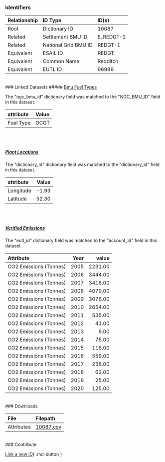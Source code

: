 ### Identifiers

| Relationship   | ID Type              | ID(s)     |
|:---------------|:---------------------|:----------|
| Root           | Dictionary ID        | 10087     |
| Related        | Settlement BMU ID    | E_REDGT-1 |
| Related        | National Grid BMU ID | REDGT-1   |
| Equivalent     | ESAIL ID             | REDGT     |
| Equivalent     | Common Name          | Redditch  |
| Equivalent     | EUTL ID              | 96989     |

<br>
### Linked Datasets
##### <a href="https://osuked.github.io/Power-Station-Dictionary/datasets/bmu-fuel-types">Bmu Fuel Types</a>



The "ngc_bmu_id" dictionary field was matched to the "NGC_BMU_ID" field in this dataset.

| attribute   | Value   |
|:------------|:--------|
| Fuel Type   | OCGT    |

<br><br>
##### <a href="https://osuked.github.io/Power-Station-Dictionary/datasets/plant-locations">Plant Locations</a>



The "dictionary_id" dictionary field was matched to the "dictionary_id" field in this dataset.

| attribute   |   Value |
|:------------|--------:|
| Longitude   |   -1.93 |
| Latitude    |   52.30 |

<br><br>
##### <a href="https://osuked.github.io/Power-Station-Dictionary/datasets/verified-emissions">Verified Emissions</a>



The "eutl_id" dictionary field was matched to the "account_id" field in this dataset.

| Attribute              |   Year |   value |
|:-----------------------|-------:|--------:|
| CO2 Emissions (Tonnes) |   2005 | 2231.00 |
| CO2 Emissions (Tonnes) |   2006 | 3444.00 |
| CO2 Emissions (Tonnes) |   2007 | 3416.00 |
| CO2 Emissions (Tonnes) |   2008 | 4079.00 |
| CO2 Emissions (Tonnes) |   2009 | 3076.00 |
| CO2 Emissions (Tonnes) |   2010 | 2654.00 |
| CO2 Emissions (Tonnes) |   2011 |  535.00 |
| CO2 Emissions (Tonnes) |   2012 |   41.00 |
| CO2 Emissions (Tonnes) |   2013 |    9.00 |
| CO2 Emissions (Tonnes) |   2014 |   75.00 |
| CO2 Emissions (Tonnes) |   2015 |  116.00 |
| CO2 Emissions (Tonnes) |   2016 |  559.00 |
| CO2 Emissions (Tonnes) |   2017 |  238.00 |
| CO2 Emissions (Tonnes) |   2018 |   62.00 |
| CO2 Emissions (Tonnes) |   2019 |   25.00 |
| CO2 Emissions (Tonnes) |   2020 |  125.00 |


<br>
### Downloads


| File       | Filepath                                                                              |
|:-----------|:--------------------------------------------------------------------------------------|
| Attributes | [10087.csv](https://osuked.github.io/Power-Station-Dictionary/object_attrs/10087.csv) |


<br>
### Contribute

[Link a new ID](https://docs.google.com/forms/d/e/1FAIpQLSc5jRsQ7NgiLLXbwo9PUdwTQyuqbRwThltG56-o6NVSe7E_nw/viewform?usp=pp_url&entry.251912331=10087){ .md-button }